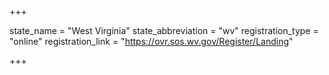 +++

state_name = "West Virginia"
state_abbreviation = "wv"
registration_type = "online"
registration_link = "https://ovr.sos.wv.gov/Register/Landing"

+++